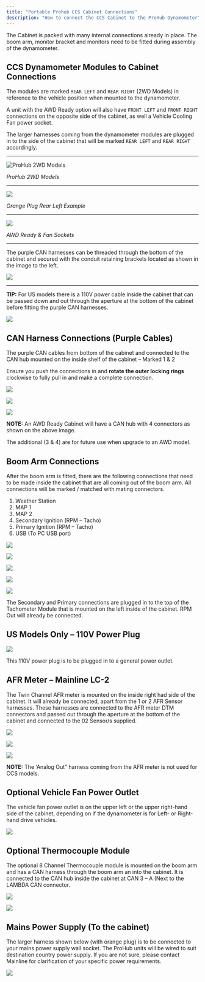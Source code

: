 ```yaml
---
title: "Portable Prohub CCS Cabinet Connections"
description: "How to connect the CCS Cabinet to the ProHub Dynamometer"
---
```


The Cabinet is packed with many internal connections already in place. The boom arm, monitor bracket and
monitors need to be fitted during assembly of the dynamometer.

## CCS Dynamometer Modules to Cabinet Connections

The modules are marked `REAR LEFT` and `REAR RIGHT` (2WD Models) in reference to the vehicle position when
mounted to the dynamometer.

A unit with the AWD Ready option will also have `FRONT LEFT` and `FRONT RIGHT` connections on the opposite
side of the cabinet, as well a Vehicle Cooling Fan power socket.

The larger harnesses coming from the dynamometer modules are plugged in to the side of the cabinet that
will be marked `REAR LEFT` and `REAR RIGHT` accordingly.

***

![ProHub 2WD Models](</img/css-cabinet-connections/image2.jpg>)

*ProHub 2WD Models*
***

![](</img/css-cabinet-connections/image3.jpg>)

*Orange Plug Rear Left Example*
***

![](</img/css-cabinet-connections/image4.jpg>)

*AWD Ready & Fan Sockets*
***

The purple CAN harnesses can be threaded through the bottom of the cabinet and secured with the conduit
retaining brackets located as shown in the image to the left.

![](</img/css-cabinet-connections/image8.jpg>)

***

**TIP:** For US models there is a 110V power cable inside the cabinet that can be passed down and out
through the aperture at the bottom of the cabinet before fitting the purple CAN harnesses.

![](</img/css-cabinet-connections/image9.jpg>)

## CAN Harness Connections (Purple Cables)

The purple CAN cables from bottom of the cabinet and connected to the CAN hub mounted on the inside
shelf of the cabinet – Marked 1 & 2

Ensure you push the connections in and **rotate the outer locking rings** clockwise to fully pull in
and make a complete connection.

![](</img/css-cabinet-connections/image6.jpg>)

![](</img/css-cabinet-connections/image7.jpg>)

![](</img/css-cabinet-connections/image12.jpg>)

**NOTE:** An AWD Ready Cabinet will have a CAN hub with
4 connectors as shown on the above image.

The additional (3 & 4) are for future use when
upgrade to an AWD model.

## Boom Arm Connections

After the boom arm is fitted, there are the following connections that need to be made inside the cabinet
that are all coming out of the boom arm. All connections will be marked / matched with mating connectors.

1. Weather Station
2. MAP 1
3. MAP 2
4. Secondary Ignition (RPM – Tacho)
5. Primary Ignition (RPM – Tacho)
6. USB (To PC USB port)

![](</img/css-cabinet-connections/image13.jpg>)

![](</img/css-cabinet-connections/image14.jpg>)

![](</img/css-cabinet-connections/image15.jpg>)

![](</img/css-cabinet-connections/image16.jpg>)

![](</img/css-cabinet-connections/image17.jpg>)


The Secondary and Primary connections are plugged in to the top of the Tachometer Module that is mounted
on the left inside of the cabinet. RPM Out will already be connected.

## US Models Only – 110V Power Plug

![](</img/css-cabinet-connections/image18.jpg>)

This 110V power plug is to be plugged in to a general power outlet.

## AFR Meter – Mainline LC-2

The Twin Channel AFR meter is mounted on the inside right had side of the cabinet. It will already be connected,
apart from the 1 or 2 AFR Sensor harnesses. These harnesses are connected to the AFR meter DTM connectors
and passed out through the aperture at the bottom of the cabinet and connected to the 02 Sensor/s supplied.

![](</img/css-cabinet-connections/image19.jpg>)

![](</img/css-cabinet-connections/image20.jpg>)

![](</img/css-cabinet-connections/image21.jpg>)

**NOTE:** The ‘Analog Out” harness coming from the AFR meter is not used for CCS models.

## Optional Vehicle Fan Power Outlet

The vehicle fan power outlet is on the upper left or the upper right-hand side of the cabinet, depending on if the
dynamometer is for Left- or Right-hand drive vehicles.

![](</img/css-cabinet-connections/image22.jpg>)

## Optional Thermocouple Module

The optional 8 Channel Thermocouple module is mounted on the boom arm and has a CAN harness through the
boom arm an into the cabinet. It is connected to the CAN hub inside the cabinet at CAN 3 – A (Next to the
LAMBDA CAN connector.

![](</img/css-cabinet-connections/image24.jpg>)

![](</img/css-cabinet-connections/image23.jpg>)

## Mains Power Supply (To the cabinet)

The larger harness shown below (with orange plug) is to be connected to your mains power supply wall socket.
The ProHub units will be wired to suit destination country power supply. If you are not sure, please contact
Mainline for clarification of your specific power requirements.

![](</img/css-cabinet-connections/image25.jpg>)